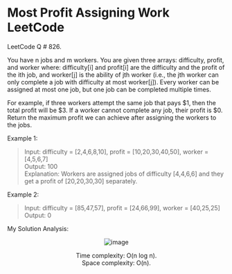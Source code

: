 # Most Profit Assigning Work LeetCode

LeetCode Q # 826.

You have n jobs and m workers. You are given three arrays: difficulty, profit, and worker where: difficulty[i] and profit[i] are the difficulty and the profit of the ith job, and worker[j] is the ability of jth worker (i.e., the jth worker can only complete a job with difficulty at most worker[j]). Every worker can be assigned at most one job, but one job can be completed multiple times.

For example, if three workers attempt the same job that pays $1, then the total profit will be $3. If a worker cannot complete any job, their profit is $0.</br>
Return the maximum profit we can achieve after assigning the workers to the jobs.

Example 1:

>Input: difficulty = [2,4,6,8,10], profit = [10,20,30,40,50], worker = [4,5,6,7]</br>
>Output: 100</br>
>Explanation: Workers are assigned jobs of difficulty [4,4,6,6] and they get a profit of [20,20,30,30] separately.

Example 2:

>Input: difficulty = [85,47,57], profit = [24,66,99], worker = [40,25,25]</br>
>Output: 0

My Solution Analysis:

<div align = "center">

  ![image](https://github.com/xo-azeem/Most-Profit-Assigning-Work-LeetCode/assets/171427226/608e3f21-3719-4fd4-bcad-4dc284cfc53f)

  Time complexity: O(n log n).</br>Space complexity: O(n).
</div>
